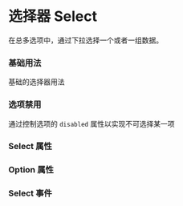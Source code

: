<script setup lang="ts">
  import props from "../example/select/props.ts";
  import optionProps from "../example/select/option-props.ts";
  import events from "../example/select/events.ts";
</script>

# 选择器 Select

在总多选项中，通过下拉选择一个或者一组数据。

### 基础用法

基础的选择器用法
<demo-block src="example/select/basic"></demo-block>

### 选项禁用

通过控制选项的 `disabled` 属性以实现不可选择某一项
<demo-block src="example/select/disabled"></demo-block>

### Select 属性

<table-block type="props" :data="props"></table-block>

### Option 属性

<table-block type="props" :data="optionProps"></table-block>

### Select 事件

<table-block type="events" :data="events"></table-block>
